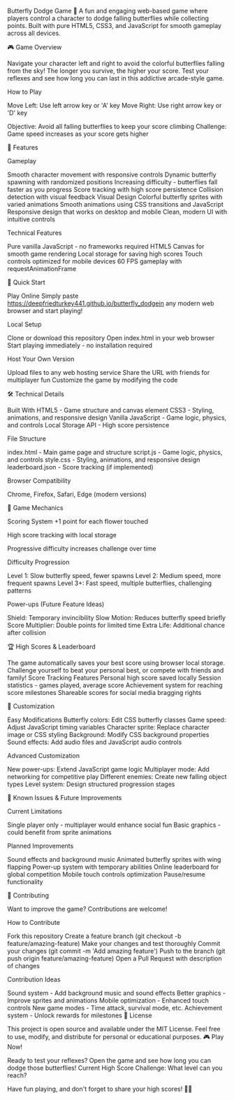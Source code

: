Butterfly Dodge Game 🦋
A fun and engaging web-based game where players control a character to dodge falling butterflies while collecting points. Built with pure HTML5, CSS3, and JavaScript for smooth gameplay across all devices.

🎮 Game Overview

Navigate your character left and right to avoid the colorful butterflies falling from the sky! The longer you survive, the higher your score. Test your reflexes and see how long you can last in this addictive arcade-style game.

How to Play

Move Left: Use left arrow key or 'A' key
Move Right: Use right arrow key or 'D' key

Objective: Avoid all falling butterflies to keep your score climbing
Challenge: Game speed increases as your score gets higher

🌟 Features

Gameplay

Smooth character movement with responsive controls
Dynamic butterfly spawning with randomized positions
Increasing difficulty - butterflies fall faster as you progress
Score tracking with high score persistence
Collision detection with visual feedback
Visual Design
Colorful butterfly sprites with varied animations
Smooth animations using CSS transitions and JavaScript
Responsive design that works on desktop and mobile
Clean, modern UI with intuitive controls

Technical Features

Pure vanilla JavaScript - no frameworks required
HTML5 Canvas for smooth game rendering
Local storage for saving high scores
Touch controls optimized for mobile devices
60 FPS gameplay with requestAnimationFrame

🚀 Quick Start

Play Online
Simply paste https://deepfriedturkey441.github.io/butterfly_dodgein any modern web browser and start playing!

Local Setup

Clone or download this repository
Open index.html in your web browser
Start playing immediately - no installation required

Host Your Own Version

Upload files to any web hosting service
Share the URL with friends for multiplayer fun
Customize the game by modifying the code

🛠️ Technical Details

Built With
HTML5 - Game structure and canvas element
CSS3 - Styling, animations, and responsive design
Vanilla JavaScript - Game logic, physics, and controls
Local Storage API - High score persistence

File Structure

index.html - Main game page and structure
script.js - Game logic, physics, and controls
style.css - Styling, animations, and responsive design
leaderboard.json - Score tracking (if implemented)

Browser Compatibility

Chrome, Firefox, Safari, Edge (modern versions)


🎯 Game Mechanics

Scoring System
+1 point for each flower touched

High score tracking with local storage

Progressive difficulty increases challenge over time

Difficulty Progression

Level 1: Slow butterfly speed, fewer spawns
Level 2: Medium speed, more frequent spawns
Level 3+: Fast speed, multiple butterflies, challenging patterns

Power-ups (Future Feature Ideas)

Shield: Temporary invincibility
Slow Motion: Reduces butterfly speed briefly
Score Multiplier: Double points for limited time
Extra Life: Additional chance after collision

🏆 High Scores & Leaderboard

The game automatically saves your best score using browser local storage. Challenge yourself to beat your personal best, or compete with friends and family!
Score Tracking Features
Personal high score saved locally
Session statistics - games played, average score
Achievement system for reaching score milestones
Shareable scores for social media bragging rights

🎨 Customization

Easy Modifications
Butterfly colors: Edit CSS butterfly classes
Game speed: Adjust JavaScript timing variables
Character sprite: Replace character image or CSS styling
Background: Modify CSS background properties
Sound effects: Add audio files and JavaScript audio controls

Advanced Customization

New power-ups: Extend JavaScript game logic
Multiplayer mode: Add networking for competitive play
Different enemies: Create new falling object types
Level system: Design structured progression stages

🐛 Known Issues & Future Improvements

Current Limitations

Single player only - multiplayer would enhance social fun
Basic graphics - could benefit from sprite animations

Planned Improvements

Sound effects and background music
Animated butterfly sprites with wing flapping
Power-up system with temporary abilities
Online leaderboard for global competition
Mobile touch controls optimization
Pause/resume functionality

🤝 Contributing

Want to improve the game? Contributions are welcome!

How to Contribute

Fork this repository
Create a feature branch (git checkout -b feature/amazing-feature)
Make your changes and test thoroughly
Commit your changes (git commit -m 'Add amazing feature')
Push to the branch (git push origin feature/amazing-feature)
Open a Pull Request with description of changes

Contribution Ideas

Sound system - Add background music and sound effects
Better graphics - Improve sprites and animations
Mobile optimization - Enhanced touch controls
New game modes - Time attack, survival mode, etc.
Achievement system - Unlock rewards for milestones
📄 License

This project is open source and available under the MIT License. Feel free to use, modify, and distribute for personal or educational purposes.
🎮 Play Now!

Ready to test your reflexes? Open the game and see how long you can dodge those butterflies!
Current High Score Challenge: What level can you reach?

Have fun playing, and don't forget to share your high scores! 🦋🎯
